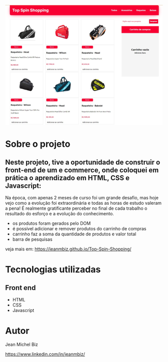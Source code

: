 ![SITE](./github/pagina%20inicial.jpg) 

# Sobre o projeto

## Neste projeto, tive a oportunidade de construir o front-end de um e commerce, onde coloquei em prática o aprendizado em HTML, CSS e Javascript:

Na época, com apenas 2 meses de curso foi um grande desafio, mas hoje vejo como a evolução foi extraordinária e todas as horas de estudo valeram a pena! É realmente gratificante perceber no final de cada trabalho o resultado do esforço e a evolução do conhecimento.

- os produtos foram gerados pelo DOM
- é possível adicionar e remover produtos do carrinho de compras
- carrinho faz a soma da quantidade de produtos e valor total
- barra de pesquisas

veja mais em: https://jeanmbiz.github.io/Top-Spin-Shopping/

# Tecnologias utilizadas
## Front end
- HTML
- CSS
- Javascript

# Autor

Jean Michel Biz

https://www.linkedin.com/in/jeanmbiz/
